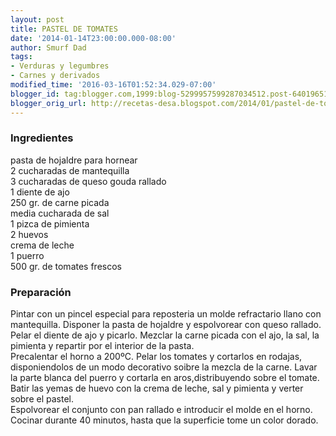 ```yaml
---
layout: post
title: PASTEL DE TOMATES
date: '2014-01-14T23:00:00.000-08:00'
author: Smurf Dad
tags:
- Verduras y legumbres
- Carnes y derivados
modified_time: '2016-03-16T01:52:34.029-07:00'
blogger_id: tag:blogger.com,1999:blog-5299957599287034512.post-6401965151963939132
blogger_orig_url: http://recetas-desa.blogspot.com/2014/01/pastel-de-tomates.html
---
```


<h3>Ingredientes</h3>pasta de hojaldre para hornear<br />2 cucharadas de mantequilla<br />3 cucharadas de queso gouda rallado<br />1 diente de ajo<br />250 gr. de carne picada<br />media cucharada de sal<br />1 pizca de pimienta<br />2 huevos<br />crema de leche<br />1 puerro<br />500 gr. de tomates frescos<br /><h3>Preparación</h3>Pintar con un pincel especial para reposteria un molde refractario llano con mantequilla. Disponer la pasta de hojaldre y espolvorear con queso rallado. Pelar el diente de ajo y picarlo. Mezclar la carne picada con el ajo, la sal, la pimienta y repartir por el interior de la pasta.<br />Precalentar el horno a 200ºC. Pelar los tomates y cortarlos en rodajas, disponiendolos de un modo decorativo soibre la mezcla de la carne. Lavar la parte blanca del puerro y cortarla en aros,distribuyendo sobre el tomate.<br />Batir las yemas de huevo con la crema de leche, sal y pimienta y verter sobre el pastel.<br />Espolvorear el conjunto con pan rallado e introducir el molde en el horno. Cocinar durante 40 minutos, hasta que la superficie tome un color dorado.